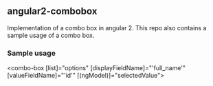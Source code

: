 ## angular2-combobox

Implementation of a combo box in angular 2. This repo also contains a sample usage of a combo box.

### Sample usage
<combo-box 
    [list]="options" 
    [displayFieldName]="'full_name'" 
    [valueFieldName]="'id'" 
    [(ngModel)]="selectedValue">
</combo-box>